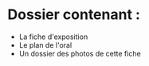 # Dossier contenant :
- La fiche d'exposition
- Le plan de l'oral
- Un dossier des photos de cette fiche
